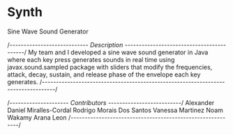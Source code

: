 # Synth
Sine Wave Sound Generator

/*---------------------------- Description ------------------------------------------*/
My team and I developed a sine wave sound generator in Java where each 
key press generates sounds in real time using javax.sound.sampled package 
with sliders that modify the frequencies, attack, decay, sustain, and release 
phase of the envelope each key generates.
/*----------------------------------------------------------------------------------*/

/*--------------------- Contributors --------------------------*/
Alexander Daniel Miralles-Cordal
Rodrigo Morais Dos Santos
Vanessa Martinez
Noam Wakamy Arana Leon
/*-----------------------------------------------------------*/
